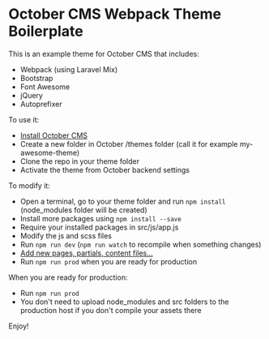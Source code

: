 October CMS Webpack Theme Boilerplate
==========

This is an example theme for October CMS that includes:

- Webpack (using Laravel Mix)
- Bootstrap
- Font Awesome
- jQuery
- Autoprefixer

To use it:

- [Install October CMS](https://octobercms.com/docs/setup/installation)
- Create a new folder in October /themes folder (call it for example my-awesome-theme)
- Clone the repo in your theme folder
- Activate the theme from October backend settings

To modify it:

- Open a terminal, go to your theme folder and run `npm install` (node_modules folder will be created)
- Install more packages using `npm install --save`
- Require your installed packages in src/js/app.js
- Modify the js and scss files
- Run `npm run dev` (`npm run watch` to recompile when something changes)
- [Add new pages, partials, content files...](https://octobercms.com/docs/cms/themes)
- Run `npm run prod` when you are ready for production

When you are ready for production:

- Run `npm run prod`
- You don't need to upload node_modules and src folders to the production host if you don't compile your assets there

Enjoy!